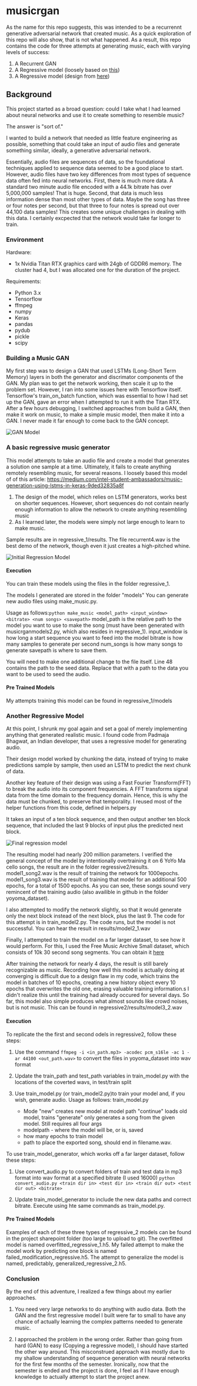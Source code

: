 # musicrgan
As the name for this repo suggests, this was intended to be a recurrennt generative adversarial network that created music. As a quick exploration of this repo will also show, that is not what happened. As a result, this repo contains the code for three attempts at generating music, each with varying levels of success:

1. A Recurrent GAN
2. A Regressive model (loosely based on [this](https://medium.com/intel-student-ambassadors/music-generation-using-lstms-in-keras-9ded32835a8f))
3. A Regressive model (design from [here](https://github.com/unnati-xyz/music-generation))


## Background
This project started as a broad question: could I take what I had learned about neural networks and use it to create something to resemble music?

The answer is "sort of."

I wanted to build a network that needed as little feature engineering as possible, something that could take an input of audio files and generate something similar, ideally, a generative adversarial network.

Essentially, audio files are sequences of data, so the foundational techniques applied to sequence data seemed to be a good place to start. However, audio files have two key differences from most types of sequence data often fed into neural networks. First, there is much more data. A standard two minute audio file encoded with a 44.1k bitrate has over 5,000,000 samples! That is huge. Second, that data is much less information dense than most other types of data. Maybe the song has three or four notes per second, but that three to four notes is spread out over 44,100 data samples! This creates some unique challenges in dealing with this data. I certainly excpected that the network would take far longer to train.

<Insert visualization of audio data>

### Environment
Hardware:
- 1x Nvidia Titan RTX graphics card with 24gb of GDDR6 memory. The cluster had 4, but I was allocated one for the duration of the project. 

Requirements:
- Python 3.x
- Tensorflow 
- ffmpeg
- numpy
- Keras
- pandas
- pydub
- pickle
- scipy

### Building a Music GAN
My first step was to design a GAN that used LSTMs (Long-Short Term Memory) layers in both the generator and discrimator components of the GAN. My plan was to get the network working, then scale it up to the problem set. However, I ran into some issues here with Tensorflow itself. Tensorflow's train_on_batch function, which was essential to how I had set up the GAN, gave an error when I attempted to run it with the Titan RTX. After a few hours debugging, I switched approaches from build a GAN, then make it work on music, to make a simple music model, then make it into a GAN. I never made it far enough to come back to the GAN concept.

![GAN Model](https://github.com/westpoint-neural-networks/final-project-bobby060/blob/master/images/gan.png?raw=true)

### A basic regressive music generator
This model attempts to take an audio file and create a model that generates a solution one sample at a time. Ultimately, it fails to create anything remotely resembling music, for several reasons. I loosely based this model of of this article: https://medium.com/intel-student-ambassadors/music-generation-using-lstms-in-keras-9ded32835a8f
1. The design of the model, which relies on LSTM generators, works best on shorter sequences. However, short sequences do not contain nearly enough information to allow the network to create anything resembling music
2. As I learned later, the models were simply not large enough to learn to make music.

Sample results are in regressive_1/results. The file recurrent4.wav is the best demo of the network, though even it just creates a high-pitched whine. 

![Initial Regression Model](https://github.com/westpoint-neural-networks/final-project-bobby060/blob/master/images/regression1_model.png?raw=true)


#### Execution
You can train these models using the files in the folder regressive_1.

The models I generated are stored in the folder "models"
You can generate new audio files using make_music.py. 

Usage as follows:` python make_music <model_path> <input_window> <bitrate> <num songs> <savepath> `
model_path is the relative path to the model you want to use to make the song (must have been generated with musicrganmodels2.py, which also resides in regressive_1).
input_window is how long a start sequence you want to feed into the model
bitrate is how many samples to generate per second
num_songs is how many songs to generate
savepath is where to save them.

You will need to make one additional change to the file itself. Line 48 contains the path to the seed data. Replace that with a path to the data you want to be used to seed the audio.


#### Pre Trained Models
My attempts training this model can be found in regressive_1/models

### Another Regressive Model
At this point, I shrunk my goal again and set a goal of merely implementing anything that generated realistic music. I found code from Padmaja Bhagwat, an Indian developer, that uses a regressive model for generating audio. 

Their design model worked by chunking the data, instead of trying to make predictions sample by sample, then used an LSTM to predict the next chunk of data.

Another key feature of their design was using a Fast Fourier Transform(FFT) to break the audio into its component frequencies. A FFT transforms signal data from the time domain to the frequency domain. Hence, this is why the data must be chunked, to preserve that temporality. I reused most of the helper functions from this code, defined in helpers.py

It takes an input of a ten block sequence, and then output another ten block sequence, that included the last 9 blocks of input plus the predicted next block. 

![Final regression model](https://github.com/westpoint-neural-networks/final-project-bobby060/blob/master/images/regression2_model.png?raw=true)

The resulting model had nearly 200 million parameters. I verified the general concept of the model by intentionally overtraining it on 6 YoYo Ma cello songs, the result are in the folder regressive2/results.
model1_song2.wav is the result of training the network for 1000epochs.
model1_song3.wav is the result of training that model for an additional 500 epochs, for a total of 1500 epochs. 
As you can see, these songs sound very remincent of the training audio (also availible in github in the folder yoyoma_dataset).


I also attempted to modify the network slightly, so that it would generate only the next block instead of the next block, plus the last 9. The code for this attempt is in train_model2.py. The code runs, but the model is not successful. You can hear the result in results/model2_1.wav

Finally, I attempted to train the model on a far larger dataset, to see how it would perform. For this, I used the Free Music Archive Small dataset, which consists of 10k 30 second song segments. You can obtain it [here](https://github.com/mdeff/fma)

After training the network for nearly 4 days, the result is still barely recognizable as music. Recording how well this model is actually doing at converging is difficult due to a design flaw in my code, which trains the model in batches of 10 epochs, creating a new history object every 10 epochs that overwrites the old one, erasing valuable training information.s I didn't realize this until the training had already occured for several days. So far, this model also simple produces what almost sounds like crowd noises, but is not music. This can be found in regressive2/results/model3_2.wav


#### Execution
To replicate the the first and second odels in regressive2, follow these steps:

1. Use the command `ffmpeg -i <in_path.mp3> -acodec pcm_s16le -ac 1 -ar 44100 <out_path.wav>` to convert the files in yoyoma_dataset into wav format
2. Update the train_path and test_path variables in train_model.py with the locations of the coverted wavs, in test/train split
3. Use train_model.py (or train_model2.py)to train your model and, if you wish, generate audio. Usage as follows:
	train_model.py <mode> <modelpath> <epochs> <songpath>

	- Mode
	"new" creates new model at model path
	"continue" loads old model, trains
	"generate" only generates a song from the given model. Still requires all four args
	- modelpath - where the model will be, or is, saved
	- how many epochs to train model
	- path to place the exported song, should end in filename.wav.

To use train_model_generator, which works off a far larger dataset, follow these steps:
1. Use convert_audio.py to convert folders of train and test data in mp3 format into wav format at a specified bitrate (I used 16000)
`python convert_audio.py <train dir in> <test dir in> <train dir out> <test dir out> <bitrate>`

2. Update train_model_generator to include the new data paths and correct bitrate. Execute using hte same commands as train_model.py.

#### Pre Trained Models
Examples of each of these three types of regressive_2 models can be found in the project sharepoint folder (too large to upload to git). 
The overfitted model is named overfitted_regressive_1.h5. My failed attempt to make the model work by predicting one block is named failed_modification_regressive.h5. The attempt to generalize the model is named, predictably, generalized_regressive_2.h5.

### Conclusion
By the end of this adventure, I realized a few things about my earlier approaches.
1. You need very large networks to do anything with audio data. Both the GAN and the first regressive model I built were far to small to have any chance of actually learning the complex patterns needed to generate music.

2. I approached the problem in the wrong order. Rather than going from hard (GAN) to easy (Copying a regressive model), I should have started the other way around. This misconstrued approach was mostly due to my shallow understanding of sequence generation with neural networks for the first few months of the semester. Ironically, now that the semester is ended and the project is done, I feel as if I have enough knowledge to actually attempt to start the project anew.







